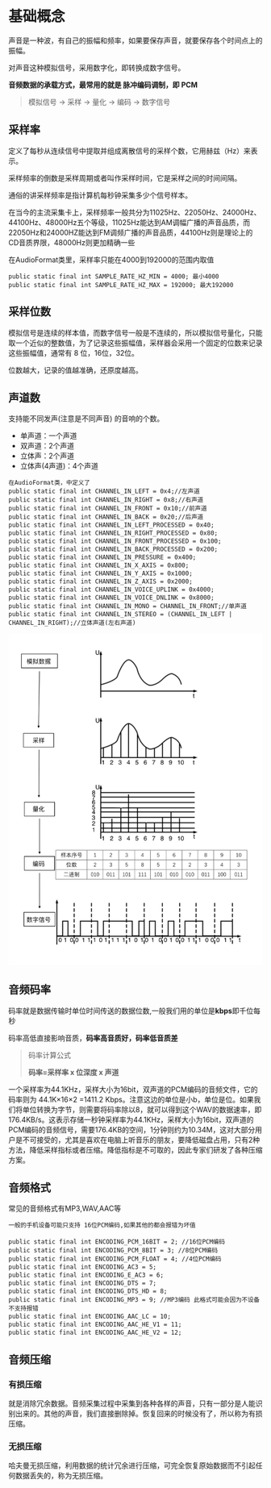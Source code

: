 # 基础概念

声音是一种波，有自己的振幅和频率，如果要保存声音，就要保存各个时间点上的振幅。

对声音这种模拟信号，采用数字化，即转换成数字信号。

**音频数据的承载方式，最常用的就是 脉冲编码调制，即 PCM**

> 模拟信号 -> 采样 -> 量化 -> 编码 -> 数字信号

## 采样率

定义了每秒从连续信号中提取并组成离散信号的采样个数，它用赫兹（Hz）来表示。

采样频率的倒数是采样周期或者叫作采样时间，它是采样之间的时间间隔。

通俗的讲采样频率是指计算机每秒钟采集多少个信号样本。

在当今的主流采集卡上，采样频率一般共分为11025Hz、22050Hz、24000Hz、44100Hz、48000Hz五个等级，11025Hz能达到AM调幅广播的声音品质，而22050Hz和24000HZ能达到FM调频广播的声音品质，44100Hz则是理论上的CD音质界限，48000Hz则更加精确一些

在AudioFormat类里，采样率只能在4000到192000的范围内取值

```
public static final int SAMPLE_RATE_HZ_MIN = 4000; 最小4000
public static final int SAMPLE_RATE_HZ_MAX = 192000; 最大192000
```



## 采样位数

模拟信号是连续的样本值，而数字信号一般是不连续的，所以模拟信号量化，只能取一个近似的整数值，为了记录这些振幅值，采样器会采用一个固定的位数来记录这些振幅值，通常有 8 位，16位，32位。

位数越大，记录的值越准确，还原度越高。



## 声道数

支持能不同发声(注意是不同声音) 的音响的个数。

- 单声道：一个声道
- 双声道：2个声道
- 立体声：2个声道
- 立体声(4声道)：4个声道

```
在AudioFormat类，中定义了
public static final int CHANNEL_IN_LEFT = 0x4;//左声道
public static final int CHANNEL_IN_RIGHT = 0x8;//右声道
public static final int CHANNEL_IN_FRONT = 0x10;//前声道
public static final int CHANNEL_IN_BACK = 0x20;//后声道
public static final int CHANNEL_IN_LEFT_PROCESSED = 0x40;
public static final int CHANNEL_IN_RIGHT_PROCESSED = 0x80;
public static final int CHANNEL_IN_FRONT_PROCESSED = 0x100;
public static final int CHANNEL_IN_BACK_PROCESSED = 0x200;
public static final int CHANNEL_IN_PRESSURE = 0x400;
public static final int CHANNEL_IN_X_AXIS = 0x800;
public static final int CHANNEL_IN_Y_AXIS = 0x1000;
public static final int CHANNEL_IN_Z_AXIS = 0x2000;
public static final int CHANNEL_IN_VOICE_UPLINK = 0x4000;
public static final int CHANNEL_IN_VOICE_DNLINK = 0x8000;
public static final int CHANNEL_IN_MONO = CHANNEL_IN_FRONT;//单声道
public static final int CHANNEL_IN_STEREO = (CHANNEL_IN_LEFT | CHANNEL_IN_RIGHT);//立体声道(左右声道)
```

![](image/13588492-c206fc7a6455cccb.png)

## 音频码率

码率就是数据传输时单位时间传送的数据位数,一般我们用的单位是**kbps**即千位每秒

码率高低直接影响音质，**码率高音质好，码率低音质差**

> 码率计算公式
>
> **码率=采样率 x 位深度 x 声道**

一个采样率为44.1KHz，采样大小为16bit，双声道的PCM编码的音频文件，它的码率则为 44.1K×16×2 =1411.2 Kbps。注意这边的单位是小b，单位是位。如果我们将单位转换为字节，则需要将码率除以8，就可以得到这个WAV的数据速率，即176.4KB/s。这表示存储一秒钟采样率为44.1KHz，采样大小为16bit，双声道的PCM编码的音频信号，需要176.4KB的空间，1分钟则约为10.34M，这对大部分用户是不可接受的，尤其是喜欢在电脑上听音乐的朋友，要降低磁盘占用，只有2种方法，降低采样指标或者压缩。降低指标是不可取的，因此专家们研发了各种压缩方案。

## 音频格式

常见的音频格式有MP3,WAV,AAC等

```
一般的手机设备可能只支持 16位PCM编码,如果其他的都会报错为坏值

public static final int ENCODING_PCM_16BIT = 2; //16位PCM编码
public static final int ENCODING_PCM_8BIT = 3; //8位PCM编码
public static final int ENCODING_PCM_FLOAT = 4; //4位PCM编码
public static final int ENCODING_AC3 = 5;
public static final int ENCODING_E_AC3 = 6;
public static final int ENCODING_DTS = 7;
public static final int ENCODING_DTS_HD = 8;
public static final int ENCODING_MP3 = 9; //MP3编码 此格式可能会因为不设备不支持报错
public static final int ENCODING_AAC_LC = 10;
public static final int ENCODING_AAC_HE_V1 = 11;
public static final int ENCODING_AAC_HE_V2 = 12;
```

## 音频压缩

### 有损压缩

就是消除冗余数据。音频采集过程中采集到各种各样的声音，只有一部分是人能识别出来的。其他的声音，我们直接删除掉。恢复回来的时候没有了，所以称为有损压缩。

### 无损压缩

哈夫曼无损压缩，利用数据的统计冗余进行压缩，可完全恢复原始数据而不引起任何数据丢失的，称为无损压缩。



